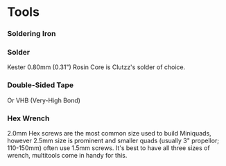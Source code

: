 # Tools

### Soldering Iron


### Solder

Kester 0.80mm (0.31") Rosin Core is Clutzz's solder of choice.


### Double-Sided Tape

Or VHB (Very-High Bond)


### Hex Wrench

2.0mm Hex screws are the most common size used to build Miniquads, however 2.5mm size is prominent and smaller quads (usually 3" propellor; 110-150mm) often use 1.5mm screws. It's best to have all three sizes of wrench, multitools come in handy for this.
